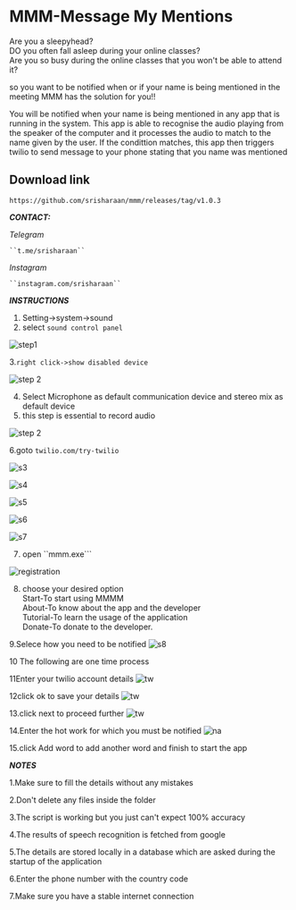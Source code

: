 # MMM-Message My Mentions 

Are you a sleepyhead?\
DO you often fall asleep during your online classes?\
Are you so busy during the online classes that you won't be able to attend it?


so you want to be notified when or if your name is being mentioned in the meeting
MMM has the solution for you!!

You will be notified when your name is being mentioned in any app that is running in the system.
This app is able to recognise the audio playing from the speaker of the computer and it processes the audio to match to the name given
by the user.
If the condittion matches, this app then triggers twilio to send message to your phone stating that you name was mentioned

## Download link
``https://github.com/srisharaan/mmm/releases/tag/v1.0.3``



***CONTACT:***

  *Telegram*

    ``t.me/srisharaan``

   *Instagram*

    ``instagram.com/srisharaan``



***INSTRUCTIONS***

1. Setting->system->sound
2. select ``sound control panel``

![step1](screenshots/11.PNG)

3.``right click->show disabled device``

![step 2](screenshots/12.PNG)

4. Select Microphone as default communication device and stereo mix as default device
5. this step is essential to record audio 

![step 2](screenshots/12.PNG)



6.goto ``twilio.com/try-twilio``

![s3](screenshots/Inked2_LI.jpg)

![s4](screenshots/Inked3_LI.jpg)

![s5](screenshots/Inked4_LI.jpg)

![s6](screenshots/Inked5_LI.jpg)

![s7](screenshots/Inked6_LI.jpg)

7. open ``mmm.exe``` 

![registration](1.0.4ss/op.PNG)

8. choose your desired option\
  Start-To start using MMMM\
  About-To know about the app and the developer\
  Tutorial-To learn the usage of the application\
  Donate-To donate to the developer.

9.Selece how you need to be notified
![s8](1.0.4/se.PNG)

10 The following are one time process

11Enter your twilio account details
![tw](1.0.4/tw.PNG)

12click ok to save your details
![tw](1.0.4/tw1PNG)

13.click next to proceed further
![tw](1.0.4/tw2PNG)

14.Enter the hot work for which you must be notified
![na](1.0.4/na.PNG)

15.click Add word to add another word and finish to start the app




***NOTES***

1.Make sure to fill the details without any mistakes


2.Don't delete any files inside the folder


3.The script is working but you just can't expect 100% accuracy


4.The results of speech recognition is fetched from google


5.The details are stored locally in a database which are asked during the startup of the application


6.Enter the phone number with the country code


7.Make sure you have a stable internet connection
